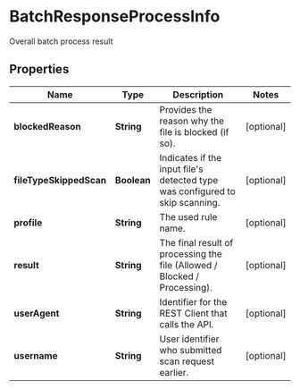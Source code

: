 

# BatchResponseProcessInfo

Overall batch process result
## Properties

Name | Type | Description | Notes
------------ | ------------- | ------------- | -------------
**blockedReason** | **String** | Provides the reason why the file is blocked (if so). |  [optional]
**fileTypeSkippedScan** | **Boolean** | Indicates if the input file&#39;s detected type was configured to skip scanning. |  [optional]
**profile** | **String** | The used rule name. |  [optional]
**result** | **String** | The final result of processing the file (Allowed / Blocked / Processing). |  [optional]
**userAgent** | **String** | Identifier for the REST Client that calls the API. |  [optional]
**username** | **String** | User identifier who submitted scan request earlier. |  [optional]



